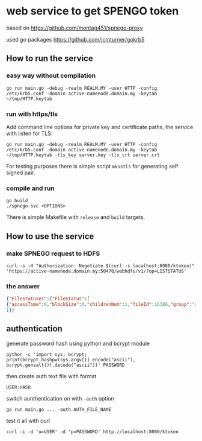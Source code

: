 # web service to get SPENGO token

based on <https://github.com/montag451/spnego-proxy>

used go packages <https://github.com/jcmturner/gokrb5>

## How to run the service

### easy way without compilation

```text
go run main.go -debug -realm REALM.MY -user HTTP -config /etc/krb5.conf -domain active-namenode.domain.my -keytab ~/tmp/HTTP.keytab
```

### run with https/tls

Add command line options for private key and certificate paths, the service with listen for TLS:

```text
go run main.go -debug -realm REALM.MY -user HTTP -config /etc/krb5.conf -domain active-namenode.domain.my -keytab ~/tmp/HTTP.keytab -tls_key server.key -tls_crt server.crt
```

For testing purposes there is simple script `mksstls` for generating self signed pair.

### compile and run

```text
go build
./spnego-svc <OPTIONS>
```

There is simple Makefile with `release` and `build` targets.

## How to use the service

### make SPNEGO request to HDFS

```text
curl -s -H "Authorization: Negotiate $(curl -s localhost:8080/ktoken)" 'https://active-namenode.domain.my:50470/webhdfs/v1/?op=LISTSTATUS'
```

### the answer

```json
{"FileStatuses":{"FileStatus":[
{"accessTime":0,"blockSize":0,"childrenNum":1,"fileId":16386,"group":"supergroup","length":0,"modificationTime":1662640839709,"owner":"HTTP","pathSuffix":"test","permission":"755","replication":0,"storagePolicy":0,"type":"DIRECTORY"}
]}}
```

## authentication

generate password hash using python and bcrypt module

```text
python -c 'import sys, bcrypt; print(bcrypt.hashpw(sys.argv[1].encode("ascii"), bcrypt.gensalt()).decode("ascii"))' PASSWORD
```

then create auth text file with format

```text
USER:HASH
```

switch aunthentication on with `-auth` option

```text
go run main.go ... -auth AUTH_FILE_NAME
```

test it all with curl

```text
curl -i -d 'u=USER' -d 'p=PASSWORD' http://localhost:8080/ktoken
```

